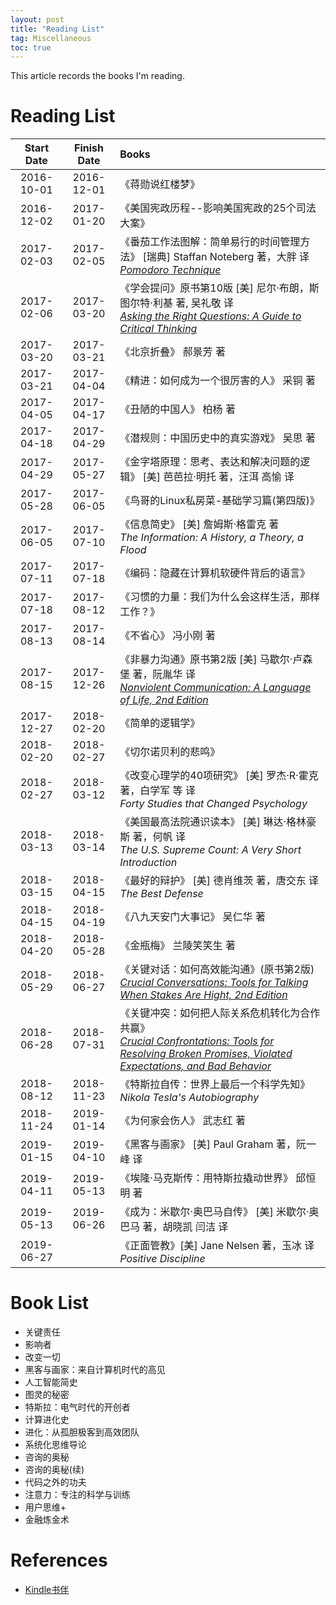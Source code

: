 ```yaml
---
layout: post
title: "Reading List"
tag: Miscellaneous
toc: true
---
```


This article records the books I'm reading.

<!--more-->

# Reading List

| Start Date | Finish Date | Books |
| :--------: | :---------: | :---- |
| 2016-10-01 | 2016-12-01  | 《蒋勋说红楼梦》 |
| 2016-12-02 | 2017-01-20  | 《美国宪政历程--影响美国宪政的25个司法大案》 |
| 2017-02-03 | 2017-02-05  | 《番茄工作法图解：简单易行的时间管理方法》 [瑞典] Staffan Noteberg 著，大胖 译<br><a href="{{ site.base-url }}/2017/02/28/the-pomodoro-technique.html">*Pomodoro Technique*</a> |
| 2017-02-06 | 2017-03-20  | 《学会提问》原书第10版 [美] 尼尔·布朗，斯图尔特·利基 著, 吴礼敬 译<br><a href="{{ site.base-url }}/2017/03/20/asking-the-right-questions.html">*Asking the Right Questions: A Guide to Critical Thinking*</a> |
| 2017-03-20 | 2017-03-21  | 《北京折叠》 郝景芳 著 |
| 2017-03-21 | 2017-04-04  | 《精进：如何成为一个很厉害的人》 采铜 著 |
| 2017-04-05 | 2017-04-17  | 《丑陋的中国人》 柏杨 著 |
| 2017-04-18 | 2017-04-29  | 《潜规则：中国历史中的真实游戏》 吴思 著 |
| 2017-04-29 | 2017-05-27  | 《金字塔原理：思考、表达和解决问题的逻辑》 [美] 芭芭拉·明托 著，汪洱 高愉 译 |
| 2017-05-28 | 2017-06-05  | 《鸟哥的Linux私房菜-基础学习篇(第四版)》 |
| 2017-06-05 | 2017-07-10  | 《信息简史》 [美] 詹姆斯·格雷克 著<br>*The Information: A History, a Theory, a Flood* |
| 2017-07-11 | 2017-07-18  | 《编码：隐藏在计算机软硬件背后的语言》 |
| 2017-07-18 | 2017-08-12  | 《习惯的力量：我们为什么会这样生活，那样工作？》 |
| 2017-08-13 | 2017-08-14  | 《不省心》 冯小刚 著 |
| 2017-08-15 | 2017-12-26  | 《非暴力沟通》原书第2版 [美] 马歇尔·卢森堡 著，阮胤华 译<br><a href="{{ site.base-url }}/2017/12/26/nonviolent-communication.html">*Nonviolent Communication: A Language of Life, 2nd Edition*</a> |
| 2017-12-27 | 2018-02-20  | 《简单的逻辑学》 |
| 2018-02-20 | 2018-02-27  | 《切尔诺贝利的悲鸣》 |
| 2018-02-27 | 2018-03-12  | 《改变心理学的40项研究》 [美] 罗杰·R·霍克 著，白学军 等 译<br>*Forty Studies that Changed Psychology* |
| 2018-03-13 | 2018-03-14  | 《美国最高法院通识读本》 [美] 琳达·格林豪斯 著，何帆 译<br>*The U.S. Supreme Count: A Very Short Introduction* |
| 2018-03-15 | 2018-04-15  | 《最好的辩护》 [美] 德肖维茨 著，唐交东 译<br>*The Best Defense* |
| 2018-04-15 | 2018-04-19  | 《八九天安门大事记》 吴仁华 著 |
| 2018-04-20 | 2018-05-28  | 《金瓶梅》 兰陵笑笑生 著 |
| 2018-05-29 | 2018-06-27  | 《关键对话：如何高效能沟通》(原书第2版)<br><a href="{{ site.base-url }}/2018/06/23/crucial-conversations.html">*Crucial Conversations: Tools for Talking When Stakes Are Hight, 2nd Edition*</a> |
| 2018-06-28 | 2018-07-31  | 《关键冲突：如何把人际关系危机转化为合作共赢》<br><a href="{{ site.base-url }}/2018/07/31/crucial-confrontations.html">*Crucial Confrontations: Tools for Resolving Broken Promises, Violated Expectations, and Bad Behavior*</a> |
| 2018-08-12 | 2018-11-23  | 《特斯拉自传：世界上最后一个科学先知》<br>*Nikola Tesla's Autobiography* |
| 2018-11-24 | 2019-01-14  | 《为何家会伤人》 武志红 著 |
| 2019-01-15 | 2019-04-10  | 《黑客与画家》 [美] Paul Graham 著，阮一峰 译 |
| 2019-04-11 | 2019-05-13  | 《埃隆·马克斯传：用特斯拉撬动世界》 邱恒明 著 |
| 2019-05-13 | 2019-06-26  | 《成为：米歇尔·奥巴马自传》 [美] 米歇尔·奥巴马 著，胡晓凯 闫洁 译 |
| 2019-06-27 |             | 《正面管教》[美] Jane Nelsen 著，玉冰 译<br>*Positive Discipline* |

<p/>

# Book List

* 关键责任
* 影响者
* 改变一切
* 黑客与画家：来自计算机时代的高见
* 人工智能简史
* 图灵的秘密
* 特斯拉：电气时代的开创者
* 计算进化史
* 进化：从孤胆极客到高效团队
* 系统化思维导论
* 咨询的奥秘
* 咨询的奥秘(续)
* 代码之外的功夫
* 注意力：专注的科学与训练
* 用户思维+
* 金融炼金术

# References

* [Kindle书伴](https://bookfere.com/)
